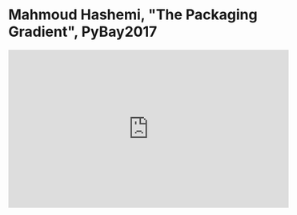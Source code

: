 # Mahmoud Hashemi, "The Packaging Gradient", PyBay2017

<center>
<iframe width="560" height="315" src="https://www.youtube.com/embed/iLVNWfPWAC8" frameborder="0" allowfullscreen></iframe>
</center>
